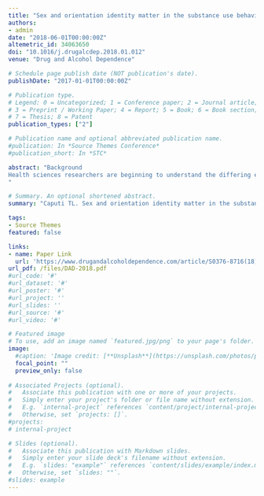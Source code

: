 ```yaml
---
title: "Sex and orientation identity matter in the substance use behaviors of sexual minority adolescents in the United States"
authors:
- admin
date: "2018-06-01T00:00:00Z"
altemetric_id: 34063650
doi: "10.1016/j.drugalcdep.2018.01.012"
venue: "Drug and Alcohol Dependence"

# Schedule page publish date (NOT publication's date). 
publishDate: "2017-01-01T00:00:00Z"

# Publication type.
# Legend: 0 = Uncategorized; 1 = Conference paper; 2 = Journal article;
# 3 = Preprint / Working Paper; 4 = Report; 5 = Book; 6 = Book section;
# 7 = Thesis; 8 = Patent 
publication_types: ["2"]

# Publication name and optional abbreviated publication name. 
#publication: In *Source Themes Conference*
#publication_short: In *STC*

abstract: "Background
Health sciences researchers are beginning to understand the differing experiences and health risks among sexual minority subgroups (i.e., those who describe themselves as homosexual/gay/lesbian, bisexual, or unsure/questioning). Such research can promote the allocation of resources to high-risk groups and the development of interventions tailored to their needs. The present study extends this line of research to substance use among adolescents.
"

# Summary. An optional shortened abstract.
summary: "Caputi TL. Sex and orientation identity matter in the substance use behaviors of sexual minority adolescents in the United States. Drug and Alcohol Dependence. 2018 Jun 1;187:142-8."

tags:
- Source Themes
featured: false

links:
- name: Paper Link
  url: 'https://www.drugandalcoholdependence.com/article/S0376-8716(18)30117-0/fulltext'
url_pdf: /files/DAD-2018.pdf
#url_code: '#'
#url_dataset: '#'
#url_poster: '#'
#url_project: ''
#url_slides: ''
#url_source: '#'
#url_video: '#'

# Featured image
# To use, add an image named `featured.jpg/png` to your page's folder. 
image:
  #caption: 'Image credit: [**Unsplash**](https://unsplash.com/photos/pLCdAaMFLTE)'
  focal_point: ""
  preview_only: false
 
# Associated Projects (optional).
#   Associate this publication with one or more of your projects.
#   Simply enter your project's folder or file name without extension.
#   E.g. `internal-project` references `content/project/internal-project/index.md`.
#   Otherwise, set `projects: []`.
#projects:
# internal-project

# Slides (optional).
#   Associate this publication with Markdown slides.
#   Simply enter your slide deck's filename without extension.
#   E.g. `slides: "example"` references `content/slides/example/index.md`.
#   Otherwise, set `slides: ""`.
#slides: example
---
```


